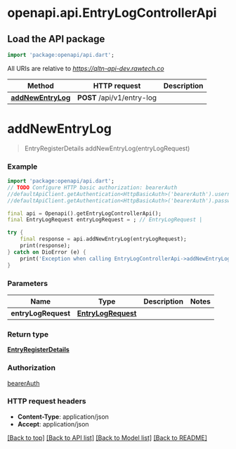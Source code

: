 # openapi.api.EntryLogControllerApi

## Load the API package
```dart
import 'package:openapi/api.dart';
```

All URIs are relative to *https://qltn-api-dev.rawtech.co*

Method | HTTP request | Description
------------- | ------------- | -------------
[**addNewEntryLog**](EntryLogControllerApi.md#addnewentrylog) | **POST** /api/v1/entry-log | 


# **addNewEntryLog**
> EntryRegisterDetails addNewEntryLog(entryLogRequest)



### Example
```dart
import 'package:openapi/api.dart';
// TODO Configure HTTP basic authorization: bearerAuth
//defaultApiClient.getAuthentication<HttpBasicAuth>('bearerAuth').username = 'YOUR_USERNAME'
//defaultApiClient.getAuthentication<HttpBasicAuth>('bearerAuth').password = 'YOUR_PASSWORD';

final api = Openapi().getEntryLogControllerApi();
final EntryLogRequest entryLogRequest = ; // EntryLogRequest | 

try {
    final response = api.addNewEntryLog(entryLogRequest);
    print(response);
} catch on DioError (e) {
    print('Exception when calling EntryLogControllerApi->addNewEntryLog: $e\n');
}
```

### Parameters

Name | Type | Description  | Notes
------------- | ------------- | ------------- | -------------
 **entryLogRequest** | [**EntryLogRequest**](EntryLogRequest.md)|  | 

### Return type

[**EntryRegisterDetails**](EntryRegisterDetails.md)

### Authorization

[bearerAuth](../README.md#bearerAuth)

### HTTP request headers

 - **Content-Type**: application/json
 - **Accept**: application/json

[[Back to top]](#) [[Back to API list]](../README.md#documentation-for-api-endpoints) [[Back to Model list]](../README.md#documentation-for-models) [[Back to README]](../README.md)

